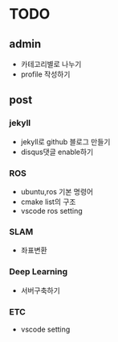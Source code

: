 # TODO

## admin

- 카테고리별로 나누기
- profile 작성하기

## post

### jekyll

- jekyll로 github 블로그 만들기
- disqus댓글 enable하기

### ROS

- ubuntu,ros 기본 명령어
- cmake list의 구조
- vscode ros setting

### SLAM

- 좌표변환

### Deep Learning

- 서버구축하기

### ETC

- vscode setting
